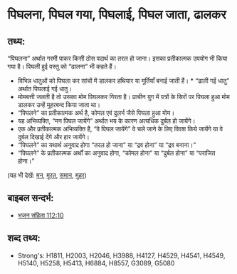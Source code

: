 # पिघलना, पिघल गया, पिघलाई, पिघल जाता, ढालकर #

## तथ्य: ##
“पिघलना” अर्थात गरमी पाकर किसी ठोस पदार्थ का तरल हो जाना। इसका प्रतीकात्मक उपयोग भी किया गया है। पिघली हुई वस्तु को “ढालना” भी कहते हैं।

* विभिन्न धातुओं को पिघला कर सांचों में डालकर हथियार या मूर्तियाँ  बनाई जाती हैं। * “ढाली गई धातु” अर्थात पिघलाई गई धातु।
* मोमबत्ती जलती है तो उसका मोम पिघलकर गिरता है। प्राचीन युग में पत्रों के सिरों पर पिघला हुआ मोम डालकर उन्हें मुहरबन्द किया जाता था।
* “पिघलने” का प्रतीकात्मक अर्थ है, कोमल एवं दुलर्भ जैसे पिघला हुआ मोम। 
* यह अभिव्यक्ति, “मन पिघल जायेंगे” अर्थात भय के कारण अत्यधिक दुर्बल हो जायेंगे।
* एक और प्रतीकात्मक अभिव्यक्ति है, “वे पिघल जायेंगे” वे चले जाने के लिए विवश किये जायेंगे या वे दुर्बल दिखाई देंगे और हार जायेंगे।
* “पिघलने” का यथार्थ अनुवाद होगा “तरल हो जाना” या “द्रव होना” या “द्रव बनाना।”
* “पिघलने” के प्रतीकात्मक अर्थों का अनुवाद होगा, “कोमल होना” या “दुर्बल होना” या “पराजित होना।”

(यह भी देखें: [मन](../kt/heart.md), [मूरत](../other/idol.md), [समान](../other/image.md), [मुहर](../other/seal.md))

## बाइबल सन्दर्भ: ##

* [भजन संहिता 112:10](rc://en/tn/help/psa/112/010)

## शब्द तथ्य: ##

* Strong's: H1811, H2003, H2046, H3988, H4127, H4529, H4541, H4549, H5140, H5258, H5413, H6884, H8557, G3089, G5080
